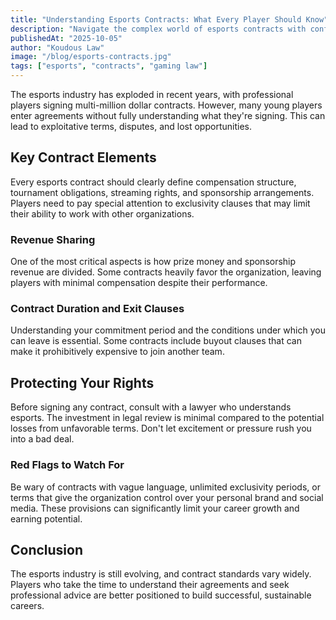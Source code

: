 ```yaml
---
title: "Understanding Esports Contracts: What Every Player Should Know"
description: "Navigate the complex world of esports contracts with confidence. Learn about key clauses, common pitfalls, and how to protect your rights as a professional player."
publishedAt: "2025-10-05"
author: "Koudous Law"
image: "/blog/esports-contracts.jpg"
tags: ["esports", "contracts", "gaming law"]
---
```


The esports industry has exploded in recent years, with professional players signing multi-million dollar contracts. However, many young players enter agreements without fully understanding what they're signing. This can lead to exploitative terms, disputes, and lost opportunities.

## Key Contract Elements

Every esports contract should clearly define compensation structure, tournament obligations, streaming rights, and sponsorship arrangements. Players need to pay special attention to exclusivity clauses that may limit their ability to work with other organizations.

### Revenue Sharing

One of the most critical aspects is how prize money and sponsorship revenue are divided. Some contracts heavily favor the organization, leaving players with minimal compensation despite their performance.

### Contract Duration and Exit Clauses

Understanding your commitment period and the conditions under which you can leave is essential. Some contracts include buyout clauses that can make it prohibitively expensive to join another team.

## Protecting Your Rights

Before signing any contract, consult with a lawyer who understands esports. The investment in legal review is minimal compared to the potential losses from unfavorable terms. Don't let excitement or pressure rush you into a bad deal.

### Red Flags to Watch For

Be wary of contracts with vague language, unlimited exclusivity periods, or terms that give the organization control over your personal brand and social media. These provisions can significantly limit your career growth and earning potential.

## Conclusion

The esports industry is still evolving, and contract standards vary widely. Players who take the time to understand their agreements and seek professional advice are better positioned to build successful, sustainable careers.

